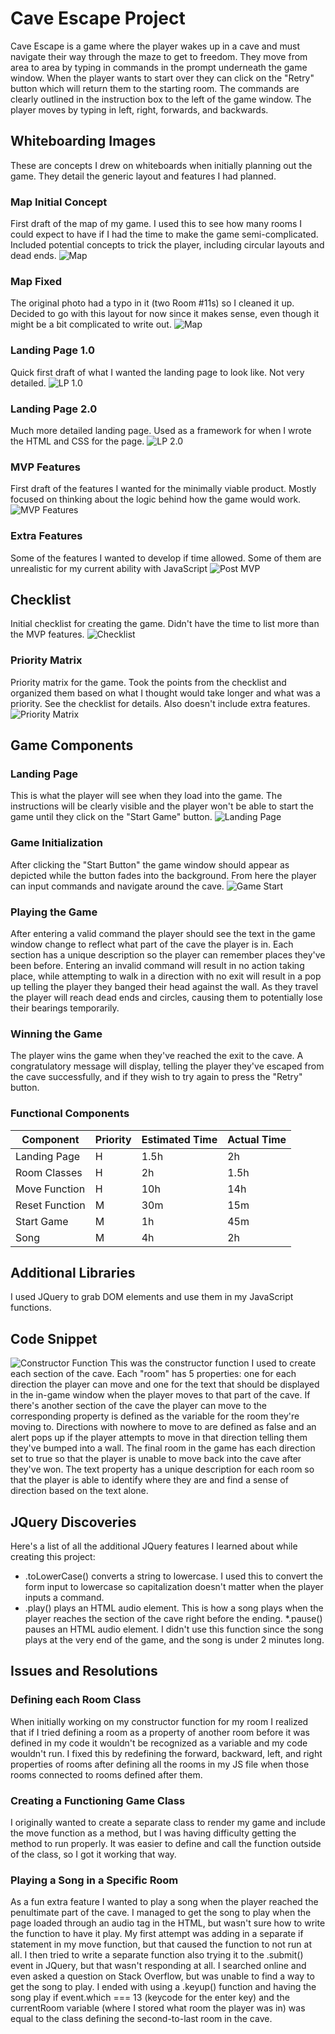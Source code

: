 # Cave Escape Project

Cave Escape is a game where the player wakes up in a cave and must navigate their way through the maze to get to freedom. They move from area to area by typing in commands in the prompt underneath the game window. When the player wants to start over they can click on the "Retry" button which will return them to the starting room. The commands are clearly outlined in the instruction box to the left of the game window. The player moves by typing in left, right, forwards, and backwards. 

## Whiteboarding Images

These are concepts I drew on whiteboards when initially planning out the game. They detail the generic layout and features I had planned. 

### Map Initial Concept
First draft of the map of my game. I used this to see how many rooms I could expect to have if I had the time to make the game semi-complicated. Included potential concepts to trick the player, including circular layouts and dead ends.
![Map](/Photos/IMAG0024.jpg)

### Map Fixed
The original photo had a typo in it (two Room #11s) so I cleaned it up. Decided to go with this layout for now since it makes sense, even though it might be a bit complicated to write out.
![Map](/Photos/IMAG0032.jpg)

### Landing Page 1.0
Quick first draft of what I wanted the landing page to look like. Not very detailed.
![LP 1.0](/Photos/IMAG0025.jpg)

### Landing Page 2.0
Much more detailed landing page. Used as a framework for when I wrote the HTML and CSS for the page.
![LP 2.0](/Photos/IMAG0027.jpg)

### MVP Features
First draft of the features I wanted for the minimally viable product. Mostly focused on thinking about the logic behind how the game would work.
![MVP Features](/Photos/IMAG0029.jpg)

### Extra Features
Some of the features I wanted to develop if time allowed. Some of them are unrealistic for my current ability with JavaScript
![Post MVP](/Photos/IMAG0028.jpg)

## Checklist
Initial checklist for creating the game. Didn't have the time to list more than the MVP features.
![Checklist](/Photos/IMAG0030.jpg)

### Priority Matrix
Priority matrix for the game. Took the points from the checklist and organized them based on what I thought would take longer and what was a priority. See the checklist for details. Also doesn't include extra features. 
![Priority Matrix](/Photos/IMAG0026.jpg)

## Game Components

### Landing Page
This is what the player will see when they load into the game. The instructions will be clearly visible and the player won't be able to start the game until they click on the "Start Game" button. 
![Landing Page](Photos/Landing-Page.png)

### Game Initialization
After clicking the "Start Button" the game window should appear as depicted while the button fades into the background. From here the player can input commands and navigate around the cave. 
![Game Start](Photos/Game-Start.png)

### Playing the Game
After entering a valid command the player should see the text in the game window change to reflect what part of the cave the player is in. Each section has a unique description so the player can remember places they've been before. Entering an invalid command will result in no action taking place, while attempting to walk in a direction with no exit will result in a pop up telling the player they banged their head against the wall. As they travel the player will reach dead ends and circles, causing them to potentially lose their bearings temporarily.

### Winning the Game
The player wins the game when they've reached the exit to the cave. A congratulatory message will display, telling the player they've escaped from the cave successfully, and if they wish to try again to press the "Retry" button. 

### Functional Components

|Component     |Priority|Estimated Time|Actual Time  |
|--------------|--------|--------------|-------------|
|Landing Page  | H      | 1.5h         | 2h          |
|Room Classes  | H      | 2h           | 1.5h        |
|Move Function | H      | 10h          | 14h         |
|Reset Function| M      | 30m          | 15m         |
|Start Game    | M      | 1h           | 45m         |
|Song          | M      | 4h           | 2h          |   

## Additional Libraries
I used JQuery to grab DOM elements and use them in my JavaScript functions. 

## Code Snippet

![Constructor Function](/Photos/constructor-function.png)
This was the constructor function I used to create each section of the cave. Each "room" has 5 properties: one for each direction the player can move and one for the text that should be displayed in the in-game window when the player moves to that part of the cave. If there's another section of the cave the player can move to the corresponding property is defined as the variable for the room they're moving to. Directions with nowhere to move to are defined as false and an alert pops up if the player attempts to move in that direction telling them they've bumped into a wall. The final room in the game has each direction set to true so that the player is unable to move back into the cave after they've won. The text property has a unique description for each room so that the player is able to identify where they are and find a sense of direction based on the text alone. 

## JQuery Discoveries
Here's a list of all the additional JQuery features I learned about while creating this project:
* .toLowerCase() converts a string to lowercase. I used this to convert the form input to lowercase so capitalization doesn't matter when the player inputs a command.
* .play() plays an HTML audio element. This is how a song plays when the player reaches the section of the cave right before the ending. 
*.pause() pauses an HTML audio element. I didn't use this function since the song plays at the very end of the game, and the song is under 2 minutes long. 

## Issues and Resolutions

### Defining each Room Class
When initially working on my constructor function for my room I realized that if I tried defining a room as a property of another room before it was defined in my code it wouldn't be recognized as a variable and my code wouldn't run. I fixed this by redefining the forward, backward, left, and right properties of rooms after defining all the rooms in my JS file when those rooms connected to rooms defined after them. 

### Creating a Functioning Game Class
I originally wanted to create a separate class to render my game and include the move function as a method, but I was having difficulty getting the method to run properly. It was easier to define and call the function outside of the class, so I got it working that way. 

### Playing a Song in a Specific Room

As a fun extra feature I wanted to play a song when the player reached the penultimate part of the cave. I managed to get the song to play when the page loaded through an audio tag in the HTML, but wasn't sure how to write the function to have it play. My first attempt was adding in a separate if statement in my move function, but that caused the function to not run at all. I then tried to write a separate function also trying it to the .submit() event in JQuery, but that wasn't responding at all. I searched online and even asked a question on Stack Overflow, but was unable to find a way to get the song to play. I ended with using a .keyup() function and having the song play if event.which === 13 (keycode for the enter key) and the currentRoom variable (where I stored what room the player was in) was equal to the class defining the second-to-last room in the cave.

















